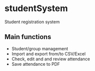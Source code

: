 # studentSystem

Student registration system

## Main functions

- Student/group management
- Import and export from/to CSV/Excel
- Check, edit and and review attendance
- Save attendance to PDF
